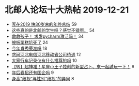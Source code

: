 # 北邮人论坛十大热帖 2019-12-21

- [写在2019 快30岁末的年终总结](https://bbs.byr.cn/article/WorkLife/1136324) 59
- [这些真的是北邮的学生吗？感觉不错啊。](https://bbs.byr.cn/article/Talking/6173594) 54
- [救救孩子！ 求发pycharm激活码！](https://bbs.byr.cn/article/Python/24692) 34
- [被板栗糕坑死了](https://bbs.byr.cn/article/Food/505973) 24
- [今年肖秀荣准吗](https://bbs.byr.cn/article/AimGraduate/1178594) 18
- [求问河北电信河北移动省公司待遇](https://bbs.byr.cn/article/Hebei/248367) 12
- [大家行车记录仪有什么推荐的吗](https://bbs.byr.cn/article/AutoMotor/127904) 10
- [【转】超神准！星座小王子独创的新型占卜、來一起試玩一下！](https://bbs.byr.cn/article/Constellations/326533) 9
- [年后春招还有国企吗](https://bbs.byr.cn/article/Job/2072733) 9
- [身高“歧视”与性别“歧视”的异同](https://bbs.byr.cn/article/Feeling/3133624) 8


